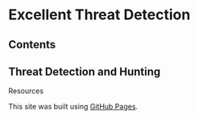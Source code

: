 # Excellent Threat Detection
## Contents



## Threat Detection and Hunting
Resources


This site was built using [GitHub Pages](https://pages.github.com/).
